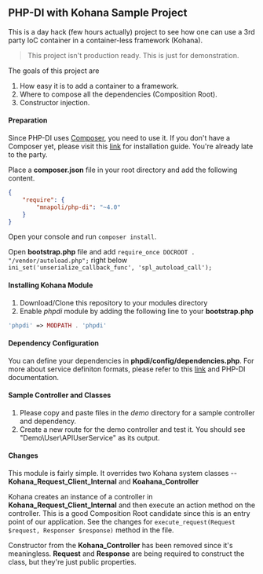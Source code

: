 ## PHP-DI with Kohana Sample Project

This is a day hack (few hours actually) project to see how one can use a 3rd party IoC container in a container-less framework (Kohana).

> This project isn't production ready. This is just for demonstration.

The goals of this project are

1. How easy it is to add a container to a framework.
2. Where to compose all the dependencies (Composition Root).
3. Constructor injection.


#### Preparation

Since PHP-DI uses [Composer](https://getcomposer.org/), you need to use it. If you don't have a Composer yet, please visit this [link](https://getcomposer.org/doc/00-intro.md) for installation guide. You're already late to the party.

Place a **composer.json** file in your root directory and add the following content.

```json
{
    "require": {
        "mnapoli/php-di": "~4.0"
    }
}
```

Open your console and run ```composer install```.

Open **bootstrap.php** file and add ```require_once DOCROOT . "/vendor/autoload.php";``` right below ```ini_set('unserialize_callback_func', 'spl_autoload_call');```

#### Installing Kohana Module

1. Download/Clone this repository to your modules directory
2. Enable *phpdi* module by adding the following line to your **bootstrap.php**

```php
'phpdi' => MODPATH . 'phpdi'
```

#### Dependency Configuration

You can define your dependencies in **phpdi/config/dependencies.php**. For more about service definiton formats, please refer to this [link](http://php-di.org/doc/definition.html) and PHP-DI documentation.

#### Sample Controller and Classes

1. Please copy and paste files in the *demo* directory for a sample controller and dependency.
2. Create a new route for the demo controller and test it. You should see "Demo\User\APIUserService" as its output.

#### Changes

This module is fairly simple. It overrides two Kohana system classes -- **Kohana_Request_Client_Internal** and **Koahana_Controller**

Kohana creates an instance of a controller in **Kohana_Request_Client_Internal** and then execute an action method on the controller. This is a good Composition Root candidate since this is an entry point of our application. See the changes for ```execute_request(Request $request, Responser $response)``` method in the file.

Constructor from the **Kohana_Controller** has been removed since it's meaningless. **Request** and **Response** are being required to construct the class, but they're just public properties.